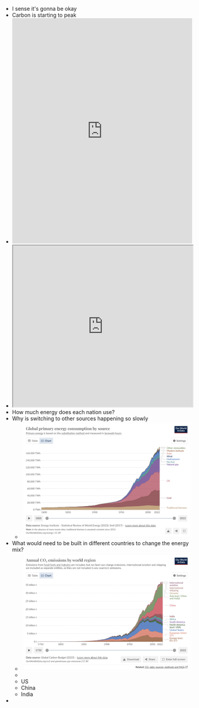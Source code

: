 - I sense it's gonna be okay
- Carbon is starting to peak
- <iframe src="https://ourworldindata.org/grapher/annual-co2-emissions-per-country?country=~OWID_WRL" loading="lazy" style="width: 100%; height: 600px; border: 0px none;"></iframe>
- <iframe src="https://www.metaculus.com/questions/question_embed/605/?theme=light" style="height:430px; width:100%; max-width:550px"></iframe>
- How much energy does each nation use?
- Why is switching to other sources happening so slowly
	- ![image.png](../assets/image_1711083229581_0.png)
- What would need to be built in different countries to change the energy mix?
	- ![image.png](../assets/image_1711083860910_0.png)
	-
	- US
	- China
	- India
-